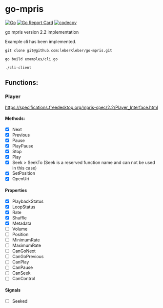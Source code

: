 # go-mpris

[![Go](https://github.com/leberKleber/go-mpris/workflows/go/badge.svg)](https://github.com/leberKleber/go-mpris/actions?query=workflow%3Ago)
[![Go Report Card](https://goreportcard.com/badge/github.com/leberKleber/go-mpris)](https://goreportcard.com/report/github.com/leberKleber/go-mpris)
[![codecov](https://codecov.io/gh/leberKleber/go-mpris/branch/main/graph/badge.svg)](https://codecov.io/gh/leberKleber/go-mpris)

go mpris version 2.2 implementation

Example cli has been implemented.

```shell
git clone git@github.com:leberKleber/go-mpris.git

go build examples/cli.go

./cli-client
```

## Functions:

### Player

https://specifications.freedesktop.org/mpris-spec/2.2/Player_Interface.html

#### Methods:
- [X] Next
- [X] Previous
- [X] Pause
- [X] PlayPause
- [X] Stop
- [X] Play
- [X] Seek > SeekTo (Seek is a reserved function name and can not be used in this case)
- [X] SetPosition
- [X] OpenUri

#### Properties
- [X] PlaybackStatus
- [X] LoopStatus
- [X] Rate
- [X] Shuffle
- [X] Metadata
- [ ] Volume
- [ ] Position
- [ ] MinimumRate
- [ ] MaximumRate
- [ ] CanGoNext
- [ ] CanGoPrevious
- [ ] CanPlay
- [ ] CanPause
- [ ] CanSeek
- [ ] CanControl

#### Signals
- [ ] Seeked
